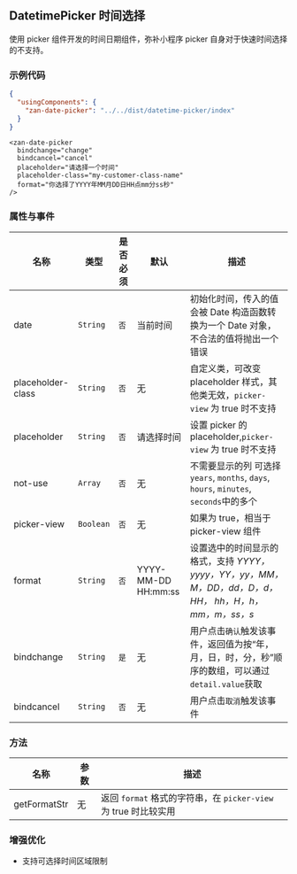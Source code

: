 ## DatetimePicker 时间选择

使用 picker 组件开发的时间日期组件，弥补小程序 picker 自身对于快速时间选择的不支持。

### 示例代码

```json
{
  "usingComponents": {
    "zan-date-picker": "../../dist/datetime-picker/index"
  }
}
```

```wxml
<zan-date-picker
  bindchange="change"  
  bindcancel="cancel"
  placeholder="请选择一个时间"
  placeholder-class="my-customer-class-name"
  format="你选择了YYYY年MM月DD日HH点mm分ss秒"
/>
```

### 属性与事件

| 名称              | 类型      | 是否必须 | 默认                | 描述                                                                                                  |
| ----------------- | --------- | -------- | ------------------- | ----------------------------------------------------------------------------------------------------- |
| date              | `String`  | `否`     | 当前时间            | 初始化时间，传入的值会被 Date 构造函数转换为一个 Date 对象，不合法的值将抛出一个错误                  |
| placeholder-class | `String`  | `否`     | 无                  | 自定义类，可改变 placeholder 样式，其他类无效，`picker-view` 为 true 时不支持                         |
| placeholder       | `String`  | `否`     | 请选择时间          | 设置 picker 的 placeholder,`picker-view` 为 true 时不支持                                             |
| not-use           | `Array`   | `否`     | 无                  | 不需要显示的列 可选择`years`, `months`, `days`, `hours`, `minutes`, `seconds`中的多个                 |
| picker-view       | `Boolean` | `否`     | 无                  | 如果为 true，相当于 picker-view 组件                                                                  |
| format            | `String`  | `否`     | YYYY-MM-DD HH:mm:ss | 设置选中的时间显示的格式，支持 _YYYY，yyyy，YY，yy，MM，M，DD，dd，D，d，HH， hh，H，h，mm，m，ss，s_ |
| bindchange        | `String`  | `是`     | 无                  | 用户点击`确认`触发该事件，返回值为按“年，月，日，时，分，秒”顺序的数组，可以通过`detail.value`获取    |
| bindcancel        | `String`  | `否`     | 无                  | 用户点击`取消`触发该事件                                                                              |

### 方法

| 名称         | 参数 | 描述                                                            |
| ------------ | ---- | --------------------------------------------------------------- |
| getFormatStr | 无   | 返回 `format` 格式的字符串，在 `picker-view` 为 true 时比较实用 |

### 增强优化

* 支持可选择时间区域限制
